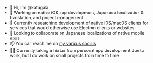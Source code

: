 - 👋 Hi, I’m @katagaki
- 👀 Working on native iOS app development, Japanese localization & translation, and project management
- 🌱 Currently researching development of native iOS/macOS clients for services that would otherwise use Electron clients or websites 
- 💞️ Looking to collaborate on Japanese localizations of native mobile apps
- 📫 You can reach me on [my various socials](https://linktr.ee/katagaki)
- 🧑‍💻 Currently taking a hiatus from personal app development due to work, but I do work on small projects from time to time

<!---
Hello! Check me out on the App Store, Discord, and others, from the Linktree on my profile.
--->
